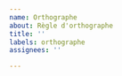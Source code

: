 ```yaml
---
name: Orthographe
about: Règle d'orthographe
title: ''
labels: orthographe
assignees: ''

---
```



